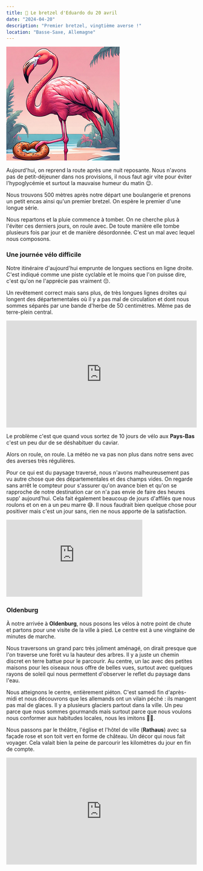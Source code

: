 ```yaml
---
title: 🥨 Le bretzel d'Eduardo du 20 avril
date: "2024-04-20"
description: "Premier bretzel, vingtième averse !"
location: "Basse-Saxe, Allemagne"
---
```


![Bretzel d'Eduardo](../bretzel_eduardo.png)

Aujourd'hui, on reprend la route après une nuit reposante. Nous n'avons pas de petit-déjeuner dans nos provisions, il nous faut agir vite pour éviter l'hypoglycémie et surtout la mauvaise humeur du matin 😉.

Nous trouvons 500 mètres après notre départ une boulangerie et prenons un petit encas ainsi qu'un premier bretzel. On espère le premier d'une longue série.

Nous repartons et la pluie commence à tomber. On ne cherche plus à l'éviter ces derniers jours, on roule avec. De toute manière elle tombe plusieurs fois par jour et de manière désordonnée. C'est un mal avec lequel nous composons.

### Une journée vélo difficile

Notre itinéraire d'aujourd'hui emprunte de longues sections en ligne droite. C'est indiqué comme une piste cyclable et le moins que l'on puisse dire, c'est qu'on ne l'apprécie pas vraiment 😔.

Un revêtement correct mais sans plus, de très longues lignes droites qui longent des départementales où il y a pas mal de circulation et dont nous sommes séparés par une bande d'herbe de 50 centimètres. Même pas de terre-plein central.

<div style="width: 100%; height: 0; position: relative; padding-bottom: 56%;"><iframe src="https://giphy.com/embed/5oRwR3z8paFG0VnGBm" style="top: 0; left: 0; width: 100%; height: 100%; position: absolute; border: 0;" allowfullscreen scrolling="no" allow="encrypted-media;" class="giphy-embed"></iframe></div>

Le problème c'est que quand vous sortez de 10 jours de vélo aux **Pays-Bas** c'est un peu dur de se déshabituer du caviar.

Alors on roule, on roule. La météo ne va pas non plus dans notre sens avec des averses très régulières.

Pour ce qui est du paysage traversé, nous n'avons malheureusement pas vu autre chose que des départementales et des champs vides. On regarde sans arrêt le compteur pour s'assurer qu'on avance bien et qu'on se rapproche de notre destination car on n'a pas envie de faire des heures supp' aujourd'hui. Cela fait également beaucoup de jours d'affilés que nous roulons et on en a un peu marre 😅. Il nous faudrait bien quelque chose pour positiver mais c'est un jour sans, rien ne nous apporte de la satisfaction.

<iframe width="360" height="202.5" src="https://www.youtube-nocookie.com/embed/CeVrSMVoHdk?si=XqVH15pHhkLL0I5C&start=6" title="YouTube video player" frameborder="0" allow="accelerometer; autoplay; clipboard-write; encrypted-media; gyroscope; picture-in-picture; web-share"></iframe>

### Oldenburg

À notre arrivée à **Oldenburg**, nous posons les vélos à notre point de chute et partons pour une visite de la ville à pied. Le centre est à une vingtaine de minutes de marche.

Nous traversons un grand parc très joliment aménagé, on dirait presque que l'on traverse une forêt vu la hauteur des arbres. Il y a juste un chemin discret en terre battue pour le parcourir. Au centre, un lac avec des petites maisons pour les oiseaux nous offre de belles vues, surtout avec quelques rayons de soleil qui nous permettent d'observer le reflet du paysage dans l'eau.

Nous atteignons le centre, entièrement piéton. C'est samedi fin d'après-midi et nous découvrons que les allemands ont un vilain péché : ils mangent pas mal de glaces. Il y a plusieurs glaciers partout dans la ville. Un peu parce que nous sommes gourmands mais surtout parce que nous voulons nous conformer aux habitudes locales, nous les imitons 🍦😇.

Nous passons par le théâtre, l'église et l'hôtel de ville (**Rathaus**) avec sa façade rose et son toit vert en forme de château. Un décor qui nous fait voyager. Cela valait bien la peine de parcourir les kilomètres du jour en fin de compte.

<div style="width: 100%; height: 0; position: relative; padding-bottom: 56%;"><iframe src="https://giphy.com/embed/xT8qAYITi1l7A6m5eo" style="top: 0; left: 0; width: 100%; height: 100%; position: absolute; border: 0;" allowfullscreen scrolling="no" allow="encrypted-media;" class="giphy-embed"></iframe></div>
